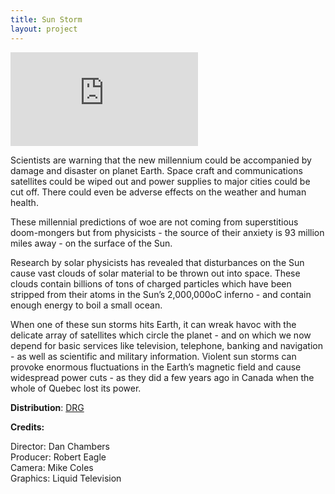 ```yaml
---
title: Sun Storm
layout: project
---
```


<div class='video-container'>
<iframe class='video' src="https://player.vimeo.com/video/352057668?byline=0&portrait=0" frameborder="0" allow="autoplay; fullscreen" allowfullscreen></iframe>
</div>

Scientists are warning that the new millennium could be accompanied by damage and disaster on planet Earth. Space craft and communications satellites could be wiped out and power supplies to major cities could be cut off. There could even be adverse effects on the weather and human health.

These millennial predictions of woe are not coming from superstitious doom-mongers but from physicists - the source of their anxiety is 93 million miles away - on the surface of the Sun.

Research by solar physicists has revealed that disturbances on the Sun cause vast clouds of solar material to be thrown out into space. These clouds contain billions of tons of charged particles which have been stripped from their atoms in the Sun’s 2,000,000oC inferno - and contain enough energy to boil a small ocean.

When one of these sun storms hits Earth, it can wreak havoc with the delicate array of satellites which circle the planet - and on which we now depend for basic services like television, telephone, banking and navigation - as well as scientific and military information. Violent sun storms can provoke enormous fluctuations in the Earth’s magnetic field and cause widespread power cuts - as they did a few years ago in Canada when the whole of Quebec lost its power.

**Distribution**: <a href="https://www.drg.tv" target="_blank">DRG</a>

**Credits:**

Director: Dan Chambers<br>
Producer: Robert Eagle<br>
Camera: Mike Coles<br>
Graphics: Liquid Television<br>
